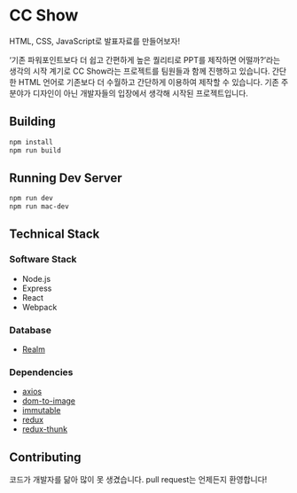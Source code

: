 
# CC Show 
HTML, CSS, JavaScript로 발표자료를 만들어보자!

‘기존 파워포인트보다 더 쉽고 간편하게 높은 퀄리티로 PPT를 제작하면 어떨까?’라는 생각의 시작 계기로 CC Show라는 프로젝트를 팀원들과 함께 진행하고 있습니다. 간단한 HTML 언어로 기존보다 더 수월하고 간단하게 이용하여 제작할 수 있습니다. 기존 주 분야가 디자인이 아닌 개발자들의 입장에서 생각해 시작된 프로젝트입니다.


## Building 
```bash
npm install
npm run build
```
## Running Dev Server
```bash
npm run dev
npm run mac-dev
```

## Technical Stack
### Software Stack
- Node.js
- Express
- React
- Webpack
### Database
- [Realm](https://www.npmjs.com/package/realm)
### Dependencies
- [axios](https://www.npmjs.com/package/axios)
- [dom-to-image](https://www.npmjs.com/package/dom-to-image)
- [immutable](https://www.npmjs.com/package/immutable)
- [redux](https://www.npmjs.com/package/redux)
- [redux-thunk](https://www.npmjs.com/package/redux-thunk)
 
 ## Contributing
코드가 개발자를 닮아 많이 못 생겼습니다. pull request는 언제든지 환영합니다!
